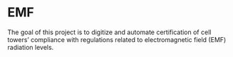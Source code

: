 # EMF

The goal of this project is to digitize and automate certification of cell towers’ compliance with regulations related to electromagnetic field (EMF) radiation levels.

